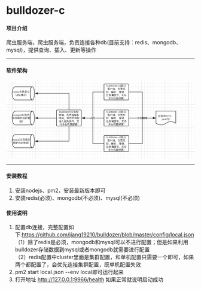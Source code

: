 # bulldozer-c

#### 项目介绍
爬虫服务端，爬虫服务端，负责连接各种db(目前支持：redis、mongodb、mysql)，提供查询、插入、更新等操作
****
#### 软件架构
![avatar](https://github.com/jiang19210/data/blob/master/bulldozer.png?raw=true)
****
#### 安装教程
1. 安装nodejs、pm2，安装最新版本即可
2. 安装redis(必须)、mongodb(不必须)、mysql(不必须)

#### 使用说明

1. 配置db连接，完整配置如下:https://github.com/jiang19210/bulldozer/blob/master/config/local.json  
    （1）除了redis是必须，mongodb和mysql可以不进行配置；但是如果利用bulldozer存储数据到mysql或者mongodb就需要进行配置  
    （2）redis配置中cluster里面是集群配置，和单机配置只需要一个即可，如果两个都配置了，会优先连接集群配置，既单机配置失效
2. pm2 start local.json --env local即可运行起来
3. 打开地址 http://127.0.0.1:9966/health 如果正常就说明启动成功